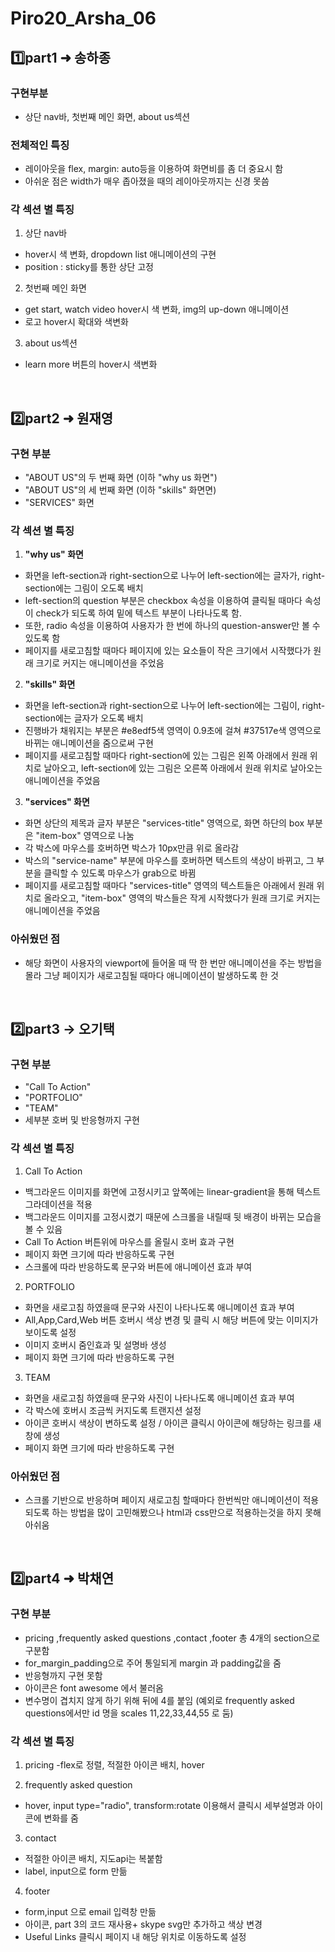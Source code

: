 # Piro20_Arsha_06

<!------------------------------------- part 1: 하종 ---------------------------------------->

## 1️⃣part1 ➜ 송하종

### 구현부분

- 상단 nav바, 첫번째 메인 화면, about us섹션

### 전체적인 특징

- 레이아웃을 flex, margin: auto등을 이용하여 화면비를 좀 더 중요시 함
- 아쉬운 점은 width가 매우 좁아졌을 때의 레이아웃까지는 신경 못씀

### 각 섹션 별 특징

1. 상단 nav바

- hover시 색 변화, dropdown list 애니메이션의 구현
- position : sticky를 통한 상단 고정

2. 첫번째 메인 화면

- get start, watch video hover시 색 변화, img의 up-down 애니메이션
- 로고 hover시 확대와 색변화

3. about us섹션

- learn more 버튼의 hover시 색변화

<br>

<!------------------------------------- part 2: 재영 ---------------------------------------->

## 2️⃣part2 ➜ 원재영

### 구현 부분

- "ABOUT US"의 두 번째 화면 (이하 "why us 화면")
- "ABOUT US"의 세 번째 화면 (이하 "skills" 화면면)
- "SERVICES" 화면
  <br>

### 각 섹션 별 특징

1. <b>"why us" 화면</b>

- 화면을 left-section과 right-section으로 나누어 left-section에는 글자가, right-section에는 그림이 오도록 배치
- left-section의 question 부분은 checkbox 속성을 이용하여 클릭될 때마다 속성이 check가 되도록 하여 밑에 텍스트 부분이 나타나도록 함.
- 또한, radio 속성을 이용하여 사용자가 한 번에 하나의 question-answer만 볼 수 있도록 함
- 페이지를 새로고침할 때마다 페이지에 있는 요소들이 작은 크기에서 시작했다가 원래 크기로 커지는 애니메이션을 주었음

2. <b>"skills" 화면</b>

- 화면을 left-section과 right-section으로 나누어 left-section에는 그림이, right-section에는 글자가 오도록 배치
- 진행바가 채워지는 부분은 #e8edf5색 영역이 0.9초에 걸쳐 #37517e색 영역으로 바뀌는 애니메이션을 줌으로써 구현
- 페이지를 새로고침할 때마다 right-section에 있는 그림은 왼쪽 아래에서 원래 위치로 날아오고, left-section에 있는 그림은 오른쪽 아래에서 원래 위치로 날아오는 애니메이션을 주었음

3. <b>"services" 화면</b>

- 화면 상단의 제목과 글자 부분은 "services-title" 영역으로, 화면 하단의 box 부분은 "item-box" 영역으로 나눔
- 각 박스에 마우스를 호버하면 박스가 10px만큼 위로 올라감
- 박스의 "service-name" 부분에 마우스를 호버하면 텍스트의 색상이 바뀌고, 그 부분을 클릭할 수 있도록 마우스가 grab으로 바뀜
- 페이지를 새로고침할 때마다 "services-title" 영역의 텍스트들은 아래에서 원래 위치로 올라오고, "item-box" 영역의 박스들은 작게 시작했다가 원래 크기로 커지는 애니메이션을 주었음

### 아쉬웠던 점

- 해당 화면이 사용자의 viewport에 들어올 때 딱 한 번만 애니메이션을 주는 방법을 몰라 그냥 페이지가 새로고침될 때마다 애니메이션이 발생하도록 한 것

<br>

<!------------------------------------- part 3: 기택 ---------------------------------------->

## 2️⃣part3 -> 오기택

### 구현 부분

- "Call To Action"
- "PORTFOLIO"
- "TEAM"
- 세부분 호버 및 반응형까지 구현

### 각 섹션 별 특징

1. Call To Action

- 백그라운드 이미지를 화면에 고정시키고 앞쪽에는 linear-gradient을 통해 텍스트 그라데이션을 적용
- 백그라운드 이미지를 고정시켰기 때문에 스크롤을 내릴때 뒷 배경이 바뀌는 모습을 볼 수 있음
- Call To Action 버튼위에 마우스를 올릴시 호버 효과 구현
- 페이지 화면 크기에 따라 반응하도록 구현
- 스크롤에 따라 반응하도록 문구와 버튼에 애니메이션 효과 부여

2. PORTFOLIO

- 화면을 새로고침 하였을때 문구와 사진이 나타나도록 애니메이션 효과 부여
- All,App,Card,Web 버튼 호버시 색상 변경 및 클릭 시 해당 버튼에 맞는 이미지가 보이도록 설정
- 이미지 호버시 줌인효과 및 설명바 생성
- 페이지 화면 크기에 따라 반응하도록 구현

3. TEAM

- 화면을 새로고침 하였을때 문구와 사진이 나타나도록 애니메이션 효과 부여
- 각 박스에 호버시 조금씩 커지도록 트랜지션 설정
- 아이콘 호버시 색상이 변하도록 설정 / 아이콘 클릭시 아이콘에 해당하는 링크를 새창에 생성
- 페이지 화면 크기에 따라 반응하도록 구현

### 아쉬웠던 점

- 스크롤 기반으로 반응하며 페이지 새로고침 할때마다 한번씩만 애니메이션이 적용되도록 하는 방법을 많이 고민해봤으나 html과 css만으로 적용하는것을 하지 못해 아쉬움

<br>

<!------------------------------------- part 4: 채연 ---------------------------------------->

## 2️⃣part4 ➜ 박채연

### 구현 부분

- pricing ,frequently asked questions ,contact ,footer 총 4개의 section으로 구분함
- for_margin_padding으로 주어 통일되게 margin 과 padding값을 줌
- 반응형까지 구현 못함
- 아이콘은 font awesome 에서 불러옴
- 변수명이 겹치지 않게 하기 위해 뒤에 4를 붙임 (예외로 frequently asked questions에서만 id 명을 scales 11,22,33,44,55 로 둠)

### 각 섹션 별 특징

1. pricing
   -flex로 정렬, 적절한 아이콘 배치, hover

2. frequently asked question

- hover, input type="radio", transform:rotate 이용해서 클릭시 세부설명과 아이콘에 변화를 줌

3. contact

- 적절한 아이콘 배치, 지도api는 복붙함
- label, input으로 form 만듦

4. footer

- form,input 으로 email 입력창 만듦
- 아이콘, part 3의 코드 재사용+ skype svg만 추가하고 색상 변경
- Useful Links 클릭시 페이지 내 해당 위치로 이동하도록 설정
